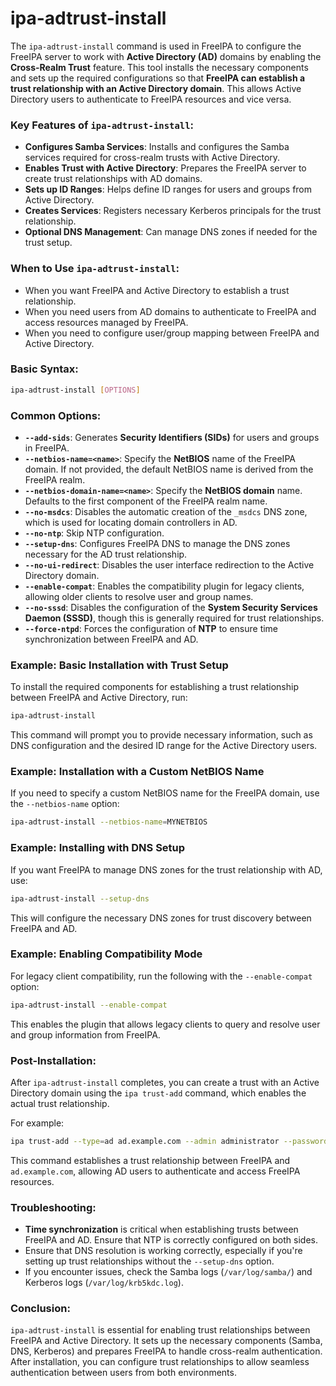 # ipa-adtrust-install

The `ipa-adtrust-install` command is used in FreeIPA to configure the FreeIPA server to work with **Active Directory (AD)** domains by enabling the **Cross-Realm Trust** feature. This tool installs the necessary components and sets up the required configurations so that **FreeIPA can establish a trust relationship with an Active Directory domain**. This allows Active Directory users to authenticate to FreeIPA resources and vice versa.

### Key Features of `ipa-adtrust-install`:

- **Configures Samba Services**: Installs and configures the Samba services required for cross-realm trusts with Active Directory.
- **Enables Trust with Active Directory**: Prepares the FreeIPA server to create trust relationships with AD domains.
- **Sets up ID Ranges**: Helps define ID ranges for users and groups from Active Directory.
- **Creates Services**: Registers necessary Kerberos principals for the trust relationship.
- **Optional DNS Management**: Can manage DNS zones if needed for the trust setup.

### When to Use `ipa-adtrust-install`:

- When you want FreeIPA and Active Directory to establish a trust relationship.
- When you need users from AD domains to authenticate to FreeIPA and access resources managed by FreeIPA.
- When you need to configure user/group mapping between FreeIPA and Active Directory.

### Basic Syntax:

```bash
ipa-adtrust-install [OPTIONS]
```

### Common Options:

- **`--add-sids`**: Generates **Security Identifiers (SIDs)** for users and groups in FreeIPA.
- **`--netbios-name=<name>`**: Specify the **NetBIOS** name of the FreeIPA domain. If not provided, the default NetBIOS name is derived from the FreeIPA realm.
- **`--netbios-domain-name=<name>`**: Specify the **NetBIOS domain** name. Defaults to the first component of the FreeIPA realm name.
- **`--no-msdcs`**: Disables the automatic creation of the `_msdcs` DNS zone, which is used for locating domain controllers in AD.
- **`--no-ntp`**: Skip NTP configuration.
- **`--setup-dns`**: Configures FreeIPA DNS to manage the DNS zones necessary for the AD trust relationship.
- **`--no-ui-redirect`**: Disables the user interface redirection to the Active Directory domain.
- **`--enable-compat`**: Enables the compatibility plugin for legacy clients, allowing older clients to resolve user and group names.
- **`--no-sssd`**: Disables the configuration of the **System Security Services Daemon (SSSD)**, though this is generally required for trust relationships.
- **`--force-ntpd`**: Forces the configuration of **NTP** to ensure time synchronization between FreeIPA and AD.

### Example: Basic Installation with Trust Setup

To install the required components for establishing a trust relationship between FreeIPA and Active Directory, run:

```bash
ipa-adtrust-install
```

This command will prompt you to provide necessary information, such as DNS configuration and the desired ID range for the Active Directory users.

### Example: Installation with a Custom NetBIOS Name

If you need to specify a custom NetBIOS name for the FreeIPA domain, use the `--netbios-name` option:

```bash
ipa-adtrust-install --netbios-name=MYNETBIOS
```

### Example: Installing with DNS Setup

If you want FreeIPA to manage DNS zones for the trust relationship with AD, use:

```bash
ipa-adtrust-install --setup-dns
```

This will configure the necessary DNS zones for trust discovery between FreeIPA and AD.

### Example: Enabling Compatibility Mode

For legacy client compatibility, run the following with the `--enable-compat` option:

```bash
ipa-adtrust-install --enable-compat
```

This enables the plugin that allows legacy clients to query and resolve user and group information from FreeIPA.

### Post-Installation:

After `ipa-adtrust-install` completes, you can create a trust with an Active Directory domain using the `ipa trust-add` command, which enables the actual trust relationship.

For example:

```bash
ipa trust-add --type=ad ad.example.com --admin administrator --password
```

This command establishes a trust relationship between FreeIPA and `ad.example.com`, allowing AD users to authenticate and access FreeIPA resources.

### Troubleshooting:

- **Time synchronization** is critical when establishing trusts between FreeIPA and AD. Ensure that NTP is correctly configured on both sides.
- Ensure that DNS resolution is working correctly, especially if you're setting up trust relationships without the `--setup-dns` option.
- If you encounter issues, check the Samba logs (`/var/log/samba/`) and Kerberos logs (`/var/log/krb5kdc.log`).

### Conclusion:

`ipa-adtrust-install` is essential for enabling trust relationships between FreeIPA and Active Directory. It sets up the necessary components (Samba, DNS, Kerberos) and prepares FreeIPA to handle cross-realm authentication. After installation, you can configure trust relationships to allow seamless authentication between users from both environments.
